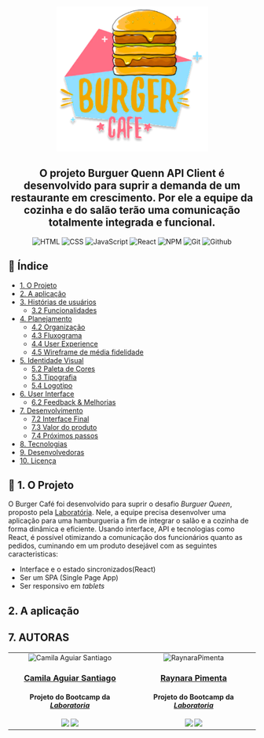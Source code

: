 <div align="center">
   <img alt="Logo da Buguer|Café" src="/src/img/logo.png">

  ## O projeto Burguer Quenn API Client é desenvolvido para suprir a demanda de um restaurante em crescimento. Por ele a equipe da cozinha e do salão terão uma comunicação totalmente integrada e funcional. 
     
<div style="display: inline_block">
  <img alt="HTML"          height="55" width="55" src="https://cdn.jsdelivr.net/gh/devicons/devicon/icons/html5/html5-original-wordmark.svg" />
  <img alt="CSS"           height="55" width="55" src="https://cdn.jsdelivr.net/gh/devicons/devicon/icons/css3/css3-original-wordmark.svg" />
  <img alt="JavaScript"    height="45" width="55" src="https://cdn.jsdelivr.net/gh/devicons/devicon/icons/javascript/javascript-plain.svg" />
  <img alt="React"         heigth="55" width="55" src="https://cdn.jsdelivr.net/gh/devicons/devicon/icons/react/react-original-wordmark.svg" />
  <img alt="NPM"           heigth="55" width="55" src="https://cdn.jsdelivr.net/gh/devicons/devicon/icons/npm/npm-original-wordmark.svg" />
  <img alt="Git"           heigth="55" width="55" src="https://cdn.jsdelivr.net/gh/devicons/devicon/icons/git/git-plain-wordmark.svg" />
  <img alt="Github"        heigth="55" width="55" src="https://cdn.jsdelivr.net/gh/devicons/devicon/icons/github/github-original-wordmark.svg" />
          
          
          
 </div>
</div>

## :bookmark_tabs: Índice

- [1. O Projeto](#1-o-projeto)
- [2. A aplicação](#2-a-aplicação)
- [3. Histórias de usuários](#3-histórias-de-usuários)
  * [3.2 Funcionalidades](#funcionalidades)
- [4. Planejamento](#4-planejamento)
  * [4.2 Organização](#42-organização)
  * [4.3 Fluxograma](#43-fluxograma)
  * [4.4 User Experience](#44-user-experience)
  * [4.5 Wireframe de média fidelidade](#45-wireframe-de-média-fidelidade)
- [5. Identidade Visual](#5-identidade-visual)
  * [5.2 Paleta de Cores](#52-paleta-de-cores)
  * [5.3 Tipografia](#53-tipografia)
  * [5.4 Logotipo](#54-logotipo)
- [6. User Interface](#ux-ui)
  * [6.2 Feedback & Melhorias](#feedback-melhorias)
- [7. Desenvolvimento](#7-desenvolvimento)
  * [7.2 Interface Final](#72-interface-final)
  * [7.3 Valor do produto](#roi)
  * [7.4 Próximos passos](#futuro)
- [8. Tecnologias](#8-tecnologias)
- [9. Desenvolvedoras](#9-desenvolvedoras)
- [10. Licença](#10-licença)

## :floppy_disk: 1. O Projeto
O Burger Café foi desenvolvido para suprir o desafio *Burguer Queen*, proposto pela [Laboratória](https://github.com/Laboratoria). Nele, a equipe precisa desenvolver uma aplicação para uma hamburgueria a fim de integrar o salão e a cozinha de forma dinâmica e eficiente. Usando interface, API e tecnologias como React, é possível otimizando a comunicação dos funcionários quanto as pedidos, cuminando em um produto desejável com as seguintes caracteristicas:

- Interface e o estado sincronizados(React)
- Ser um SPA (Single Page App)
- Ser responsivo em *tablets*

## 2. A aplicação

## 7. AUTORAS

<table align= "center">
<td>
  <div align= "center">
    <img alt="Camila Aguiar Santiago" height="150" src="https://avatars.githubusercontent.com/u/97450471?v=4"> 
  </div>
  <h3 align="center"><a href="https://github.com/Cahaguiar">Camila Aguiar Santiago</a></h3>
  <h4 align="center">Projeto do Bootcamp da <em><a href="https://hub.laboratoria.la/br">Laboratoria</a></em></h4>
  <div align="center">
    <a href = "mailto:camilaguiar73@gmail.com" target="_blank"><img src="https://img.shields.io/badge/Gmail-D14836?style=for-the-badge&logo=gmail&logoColor=white"></a>
    <a href="https://www.linkedin.com/in/camila-aguiar-santiago/" target="_blank"><img src="https://img.shields.io/badge/-LinkedIn-%230077B5?style=for-the-badge&logo=linkedin&logoColor=white"></a>
  </div>
</td>

<td>
    <div align= "center">
    <img alt="RaynaraPimenta" height="150" src="https://avatars.githubusercontent.com/u/97410639?v=4"> 
  </div>
  <h3 align="center"><a href="https://github.com/RaynaraPimenta">Raynara Pimenta</a></h3>
  <h4 align="center">Projeto do Bootcamp da <em><a href="https://hub.laboratoria.la/br">Laboratoria</a></em></h4>
  <div align="center">
    <a href = "mailto:raynarapimenta@gmail.com" target="_blank"><img src="https://img.shields.io/badge/Gmail-D14836?style=for-the-badge&logo=gmail&logoColor=white"></a>
    <a href="https://www.linkedin.com/in/raynara-pimenta/" target="_blank"><img src="https://img.shields.io/badge/-LinkedIn-%230077B5?style=for-the-badge&logo=linkedin&logoColor=white"></a>
  </div>
   
</td>

</table>
